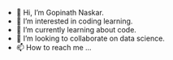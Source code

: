 - 👋 Hi, I’m Gopinath Naskar.
- 👀 I’m interested in coding learning.
- 🌱 I’m currently learning about code.
- 💞️ I’m looking to collaborate on data science.
- 📫 How to reach me ...

<!---
naskargn63/naskargn63 is a ✨ special ✨ repository because its `README.md` (this file) appears on your GitHub profile.
You can click the Preview link to take a look at your changes.
--->
